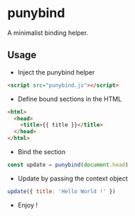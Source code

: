 # punybind

A minimalist binding helper.

## Usage

* Inject the punybind helper

```html
<script src="punybind.js"></script>
``` 

* Define bound sections in the HTML

```html
<html>
  <head>
    <title>{{ title }}</title>
  </head>
</html>
``` 

* Bind the section

```JavaScript
const update = punybind(document.head)
```

* Update by passing the context object

```JavaScript
update({ title: 'Hello World !' })
```

* Enjoy !

